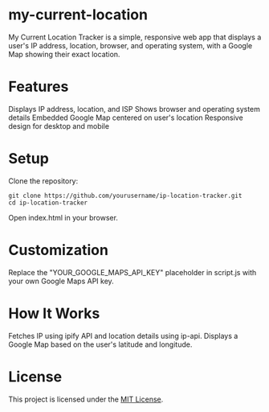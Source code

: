 # my-current-location
My Current Location Tracker is a simple, responsive web app that displays a user's IP address, location, browser, and operating system, with a Google Map showing their exact location.

# Features
Displays IP address, location, and ISP
Shows browser and operating system details
Embedded Google Map centered on user's location
Responsive design for desktop and mobile

# Setup

Clone the repository:
```console
git clone https://github.com/yourusername/ip-location-tracker.git
cd ip-location-tracker
```

Open index.html in your browser.

# Customization
Replace the "YOUR_GOOGLE_MAPS_API_KEY" placeholder in script.js with your own Google Maps API key.

# How It Works
Fetches IP using ipify API and location details using ip-api.
Displays a Google Map based on the user's latitude and longitude.

# License
This project is licensed under the [MIT License](https://github.com/jobuyd/my-current-location?tab=MIT-1-ov-file).
